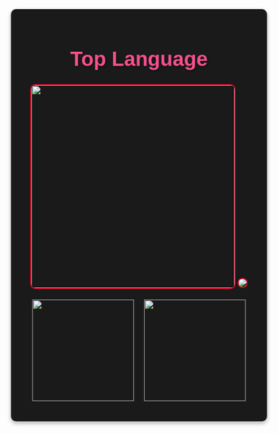 <div align="center" style="background-color: #1a1a1a; padding: 20px; border-radius: 10px; max-width: 600px; margin: auto; box-shadow: 0 4px 8px rgba(0, 0, 0, 0.3);">

  <h1 style="color:F74F8C; font-family: Verdana, sans-serif; font-size: 2.5rem; text-shadow: 2px 2px 4px rgba(0, 0, 0, 0.3);">
    Top Language
  </h1>

  <img src="https://github-readme-stats.vercel.app/api/top-langs/?username=1337DaKL&layout=donut&theme=radical&title_color=E74777&text_color=EB0029" alt="Top Langs" width="400" style="border: 2px solid #EB0029; border-radius: 10px;">
  <img src="https://github-readme-stats.vercel.app/api?username=1337DaKL&theme=codeSTACKr&show_icons=true" style="border: 2px solid #EB0029; border-radius: 10px;">

  <div style="
  width: 100%;
  display: flex;
  justify-content: center;
  align-items: center;
  gap: 20px;
  padding: 20px;
  box-sizing: border-box;
  ">
  <img src="https://symbols.vn/wp-content/uploads/2022/01/Hinh-Nen-Dong-Sharingan-an-tuong.gif" width="200" height="200" />
  <img src="https://symbols.vn/wp-content/uploads/2022/01/Hinh-Nen-Dong-Sharingan-an-tuong.gif" width="200" height="200" />
  </div>
  
</div>



